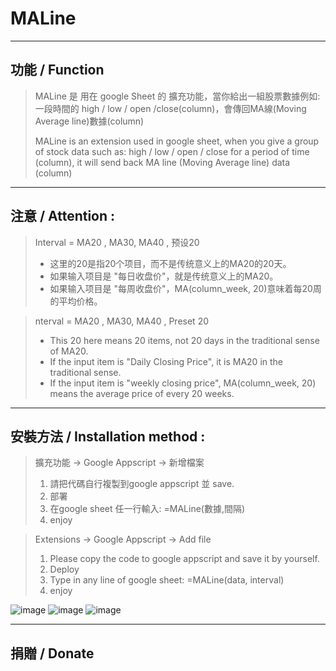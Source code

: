  # MALine  
---
## 功能 / Function

 >  MALine 是 用在 google Sheet 的 擴充功能，當你給出一組股票數據例如:一段時間的 high / low / open /close(column)，會傳回MA線(Moving Average line)數據(column)  
 >  
 >  MALine is an extension used in google sheet, when you give a group of stock data such as: high / low / open / close for a period of time (column), it will send back MA line (Moving Average line) data (column)

---
## 注意 / Attention :

> Interval = MA20 , MA30, MA40 , 预设20 
> * 这里的20是指20个项目，而不是传统意义上的MA20的20天。
> * 如果输入项目是 "每日收盘价"，就是传统意义上的MA20。
> * 如果输入项目是 "每周收盘价"，MA(column_week, 20)意味着每20周的平均价格。


> nterval = MA20 , MA30, MA40 , Preset 20 
> * This 20 here means 20 items, not 20 days in the traditional sense of MA20.
> * If the input item is "Daily Closing Price", it is MA20 in the traditional sense.
> * If the input item is "weekly closing price", MA(column_week, 20) means the average price of every 20 weeks.  

---
## 安裝方法 / Installation method : 

 > 擴充功能 → Google Appscript → 新增檔案  
 > 
 > 1. 請把代碼自行複製到google appscript 並 save.  
 > 2. 部署  
 > 3. 在google sheet 任一行輸入: =MALine(數據,間隔)  
 > 4. enjoy  
 
 > Extensions → Google Appscript → Add file 
 > 
 > 1. Please copy the code to google appscript and save it by yourself.
 > 2. Deploy
 > 3. Type in any line of google sheet: =MALine(data, interval)
 > 4. enjoy

![image](https://user-images.githubusercontent.com/43199731/142760244-983d4cf2-ce05-4953-b386-e5acb7f91a89.png)
![image](https://user-images.githubusercontent.com/43199731/142760266-d5ce02dd-7279-4af2-9b5e-93ee925bc7be.png)
![image](https://user-images.githubusercontent.com/43199731/142759696-3dbbd1df-cf9a-4ef6-accc-dd8946c087a9.png)

---
## 捐贈 / Donate

